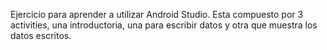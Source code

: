 Ejercicio para aprender a utilizar Android Studio. Esta compuesto por 3 activities, una introductoria, una para escribir datos y otra que muestra los datos escritos.
